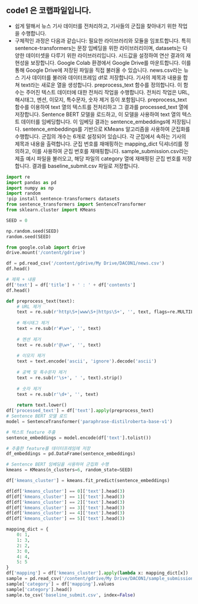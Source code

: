 ## code1 은 코랩파일입니다.
- 쉽게 말해서 뉴스 기사 데이터를 전처리하고, 기사들의 군집을 찾아내기 위한 작업을 수행합니다.
- 구체적인 과정은 다음과 같습니다:
필요한 라이브러리와 모듈을 임포트합니다. 특히 sentence-transformers는 문장 임베딩을 위한 라이브러리이며, datasets는 다양한 데이터셋을 다루기 위한 라이브러리입니다.
시드값을 설정하여 연산 결과의 재현성을 보장합니다.
Google Colab 환경에서 Google Drive를 마운트합니다. 이를 통해 Google Drive에 저장된 파일을 직접 불러올 수 있습니다.
news.csv라는 뉴스 기사 데이터를 불러와 데이터프레임 df로 저장합니다.
기사의 제목과 내용을 합쳐 text라는 새로운 열을 생성합니다.
preprocess_text 함수를 정의합니다. 이 함수는 주어진 텍스트 데이터에 대한 전처리 작업을 수행합니다. 전처리 작업은 URL, 해시태그, 멘션, 이모지, 특수문자, 숫자 제거 등이 포함됩니다.
preprocess_text 함수를 이용하여 text 열의 텍스트를 전처리하고 그 결과를 processed_text 열에 저장합니다.
Sentence BERT 모델을 로드하고, 이 모델을 사용하여 text 열의 텍스트 데이터를 임베딩합니다. 이 임베딩 결과는 sentence_embeddings에 저장됩니다.
sentence_embeddings를 기반으로 KMeans 알고리즘을 사용하여 군집화를 수행합니다. 군집의 개수는 6개로 설정되어 있습니다.
각 군집에서 속하는 기사의 제목과 내용을 출력합니다.
군집 번호를 재매핑하는 mapping_dict 딕셔너리를 정의하고, 이를 사용하여 군집 번호를 재매핑합니다.
sample_submission.csv라는 제출 예시 파일을 불러오고, 해당 파일의 category 열에 재매핑된 군집 번호를 저장합니다.
결과를 baseline_submit.csv 파일로 저장합니다.

```python
import re
import pandas as pd
import numpy as np
import random
!pip install sentence-transformers datasets
from sentence_transformers import SentenceTransformer
from sklearn.cluster import KMeans

SEED = 0

np.random.seed(SEED)
random.seed(SEED)

from google.colab import drive
drive.mount('/content/gdrive')

df = pd.read_csv('/content/gdrive/My Drive/DACON1/news.csv')
df.head()

# 제목 + 내용
df['text'] = df['title'] + ' : ' + df['contents']
df.head()

def preprocess_text(text):
    # URL 제거
    text = re.sub(r'http\S+|www\S+|https\S+', '', text, flags=re.MULTILINE)
    
    # 해시태그 제거
    text = re.sub(r'#\w+', '', text)
    
    # 멘션 제거
    text = re.sub(r'@\w+', '', text)
    
    # 이모지 제거
    text = text.encode('ascii', 'ignore').decode('ascii')
    
    # 공백 및 특수문자 제거
    text = re.sub(r'\s+', ' ', text).strip()
    
    # 숫자 제거
    text = re.sub(r'\d+', '', text)
    
    return text.lower()
df['processed_text'] = df['text'].apply(preprocess_text)
# Sentence BERT 모델 로드
model = SentenceTransformer('paraphrase-distilroberta-base-v1')

# 텍스트 feature 추출
sentence_embeddings = model.encode(df['text'].tolist())

# 추출한 feature를 데이터프레임에 저장
df_embeddings = pd.DataFrame(sentence_embeddings)

# Sentence BERT 임베딩을 사용하여 군집화 수행
kmeans = KMeans(n_clusters=6, random_state=SEED)

df['kmeans_cluster'] = kmeans.fit_predict(sentence_embeddings)

df[df['kmeans_cluster'] == 0]['text'].head(3)
df[df['kmeans_cluster'] == 1]['text'].head(3)
df[df['kmeans_cluster'] == 2]['text'].head(3)
df[df['kmeans_cluster'] == 3]['text'].head(3)
df[df['kmeans_cluster'] == 4]['text'].head(3)
df[df['kmeans_cluster'] == 5]['text'].head(3)

mapping_dict = {
    0: 1,
    1: 3,
    2: 2,
    3: 0,
    4: 4,
    5: 5
}
df['mapping'] = df['kmeans_cluster'].apply(lambda x: mapping_dict[x])
sample = pd.read_csv('/content/gdrive/My Drive/DACON1/sample_submission.csv')
sample['category'] = df['mapping'].values
sample['category'].head()
sample.to_csv('baseline_submit.csv', index=False)
```
